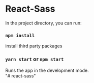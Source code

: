 # React-Sass

In the project directory, you can run:

### `npm install`

install third party packages

### `yarn start` or `npm start`

Runs the app in the development mode.<br />
"# react-sass" 
